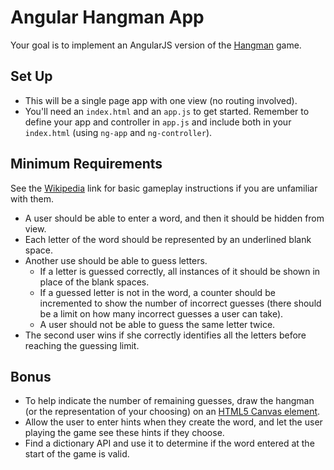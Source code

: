 # Angular Hangman App

Your goal is to implement an AngularJS
version of the
<a href="http://en.wikipedia.org/wiki/Hangman_%28game%29" target="_blank">Hangman</a> game.

## Set Up

* This will be a single page app with one view (no routing involved).
* You'll need an `index.html` and an `app.js` to get started. Remember to define your app and controller in `app.js` and include both in your `index.html` (using `ng-app` and `ng-controller`).

## Minimum Requirements

See the <a href="http://en.wikipedia.org/wiki/Hangman_%28game%29" target="_blank">Wikipedia</a>
link for basic gameplay instructions if you are unfamiliar with them.

* A user should be able to enter a word, and then it should be hidden from view.
* Each letter of the word should be represented by an underlined blank space.
* Another use should be able to guess letters.
  * If a letter is guessed correctly, all instances of it should be shown in place of the blank spaces.
  * If a guessed letter is not in the word, a counter should be incremented to show the number of incorrect guesses (there should be a limit on how many incorrect guesses a user can take).
  * A user should not be able to guess the same letter twice.
* The second user wins if she correctly identifies all the letters before reaching the guessing limit.

## Bonus

* To help indicate the number of remaining guesses, draw the hangman (or the representation of your choosing) on an <a href="http://www.html5canvastutorials.com/tutorials/html5-canvas-line-color">HTML5 Canvas element</a>.
* Allow the user to enter hints when they create the word, and let the user playing the game see these hints if they choose.
* Find a dictionary API and use it to determine if the word entered at the start of the game is valid.
